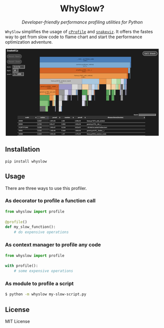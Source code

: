 <h1 align="center">WhySlow?</h1>
<p align="center">
    <em>Developer-friendly performance profiling utilities for Python</em>
</p>

`WhySlow` simplifies the usage of [`cProfile`](https://docs.python.org/3/library/profile.html) and [`snakeviz`](https://github.com/jiffyclub/snakeviz). It offers the fastes way to get from slow code to flame chart and start the performance optimization adventure.

<p align="center">
    <img src="https://github.com/valentinstn/whyslow/raw/main/flamechart.png">
</p>



## Installation

```
pip install whyslow
```

## Usage

There are three ways to use this profiler.

### As decorator to profile a function call

```py
from whyslow import profile

@profile()
def my_slow_function():
    # do expensive operations
```

### As context manager to profile any code

```py
from whyslow import profile

with profile():
    # some expensive operations
```

### As module to profile a script

```sh
$ python -m whyslow my-slow-script.py
```

## License

MIT License